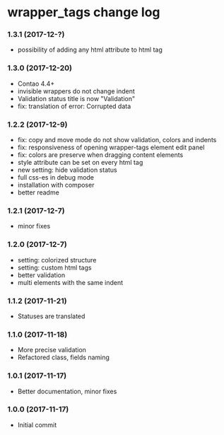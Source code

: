 # wrapper_tags change log


### 1.3.1 (2017-12-?)

* possibility of adding any html attribute to html tag

### 1.3.0 (2017-12-20)

* Contao 4.4+ 
* invisible wrappers do not change indent
* Validation status title is now "Validation"
* fix: translation of error: Corrupted data

### 1.2.2 (2017-12-9)

* fix: copy and move mode do not show validation, colors and indents
* fix: responsiveness of opening wrapper-tags element edit panel
* fix: colors are preserve when dragging content elements
* style attribute can be set on every html tag
* new setting: hide validation status
* full css-es in debug mode 
* installation with composer
* better readme

### 1.2.1 (2017-12-7)

* minor fixes

### 1.2.0 (2017-12-7)

* setting: colorized structure
* setting: custom html tags
* better validation
* multi elements with the same indent

### 1.1.2 (2017-11-21)

* Statuses are translated

### 1.1.0 (2017-11-18)

* More precise validation
* Refactored class, fields naming

### 1.0.1 (2017-11-17)

* Better documentation, minor fixes

### 1.0.0 (2017-11-17)

* Initial commit
